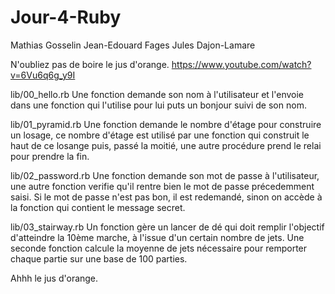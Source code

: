 # Jour-4-Ruby
Mathias Gosselin
Jean-Edouard Fages
Jules Dajon-Lamare

N'oubliez pas de boire le jus d'orange. https://www.youtube.com/watch?v=6Vu6q6g_y9I

lib/00_hello.rb
  Une fonction demande son nom à l'utilisateur et l'envoie dans une fonction qui l'utilise pour lui puts un bonjour suivi de son nom.
  
lib/01_pyramid.rb
  Une fonction demande le nombre d'étage pour construire un losage, ce nombre d'étage est utilisé par une fonction qui construit le haut de ce losange puis, passé la moitié, une autre procédure prend le relai pour prendre la fin.
  
lib/02_password.rb
  Une fonction demande son mot de passe à l'utilisateur, une autre fonction verifie qu'il rentre bien le mot de passe précedemment saisi. Si le mot de passe n'est pas bon, il est redemandé, sinon on accède à la fonction qui contient le message secret.
  
lib/03_stairway.rb
  Un fonction gère un lancer de dé qui doit remplir l'objectif d'atteindre la 10ème marche, à l'issue d'un certain nombre de jets.
  Une seconde fonction calcule la moyenne de jets nécessaire pour remporter chaque partie sur une base de 100 parties.
  
  Ahhh le jus d'orange.
